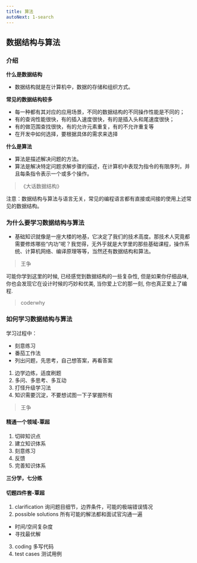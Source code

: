 ```yaml
---
title: 算法
autoNext: 1-search
---
```


## 数据结构与算法
### 介绍

**什么是数据结构**
* 数据结构就是在计算机中，数据的存储和组织方式。

**常见的数据结构较多**
* 每一种都有其对应的应用场景，不同的数据结构的不同操作性能是不同的；
* 有的查询性能很快，有的插入速度很快，有的是插入头和尾速度很快；
* 有的做范围查找很快，有的允许元素重复，有的不允许重复等
* 在开发中如何选择，要根据具体的需求来选择

**什么是算法**
* 算法是描述解决问题的方法。
* 算法是解决特定问题求解步骤的描述，在计算机中表现为指令的有限序列，并且每条指令表示一个或多个操作。
> 《大话数据结构》

注意：数据结构与算法与语言无关，常见的编程语言都有直接或间接的使用上述常见的数据结构。

### 为什么要学习数据结构与算法

* 基础知识就像是一座大楼的地基，它决定了我们的技术高度。那技术人究竟都需要修炼哪些“内功”呢？我觉得，无外乎就是大学里的那些基础课程，操作系统、计算机网络、编译原理等等，当然还有数据结构和算法。
> 王争

可能你学到这里的时候, 已经感觉到数据结构的一些复杂性, 但是如果你仔细品味, 你也会发现它在设计时候的巧妙和优美, 当你爱上它的那一刻, 你也真正爱上了编程.
> coderwhy


### 如何学习数据结构与算法
学习过程中：
* 刻意练习
* 番茄工作法
* 列出问题，先思考，自己想答案，再看答案

1. 边学边练，适度刷题
2. 多问、多思考、多互动
3. 打怪升级学习法
4. 知识需要沉淀，不要想试图一下子掌握所有
> 王争

#### 精通一个领域-覃超
1. 切碎知识点
2. 建立知识体系
3. 刻意练习
4. 反馈
5. 完善知识体系

**三分学，七分练**

#### 切题四件套-覃超
1. clarification 询问题目细节，边界条件，可能的极端错误情况
2. possible solutions 所有可能的解法都和面试官沟通一遍
* 时间/空间复杂度
* 寻找最优解
3. coding 多写代码
4. test cases 测试用例
